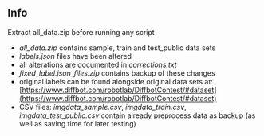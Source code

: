 ## Info

Extract all_data.zip before running any script

+ *all_data.zip* contains sample, train and test_public data sets
+ *labels.json* files have been altered
+ all alterations are documented in *corrections.txt*
+ *fixed_label.json_files.zip* contains backup of these changes
+ original labels can be found alongside original data sets at: [https://www.diffbot.com/robotlab/DiffbotContest/#dataset](https://www.diffbot.com/robotlab/DiffbotContest/#dataset)
+ CSV files: *imgdata_sample.csv*, *imgdata_train.csv*, *imgdata_test_public.csv* contain already preprocess data as backup (as well as saving time for later testing)
